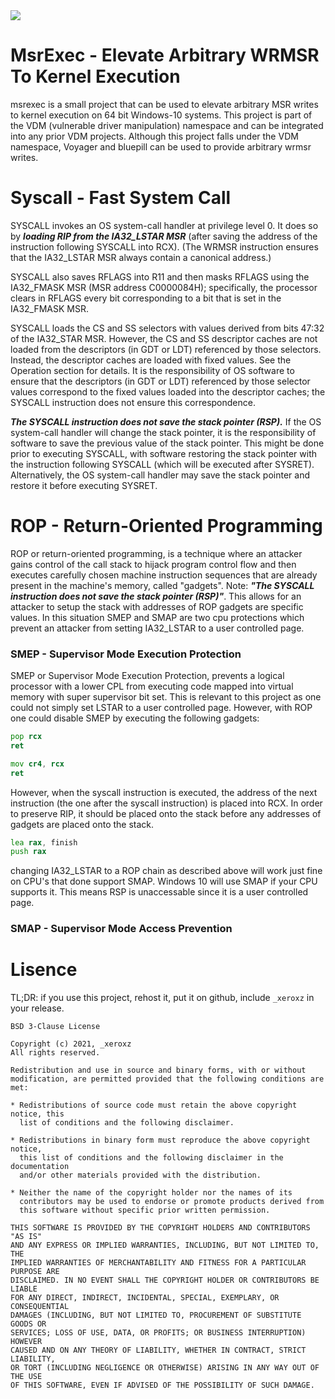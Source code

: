 <img src="https://imgur.com/nNnOCPK.png"/>

# MsrExec - Elevate Arbitrary WRMSR To Kernel Execution

msrexec is a small project that can be used to elevate arbitrary MSR writes to kernel execution on 64 bit Windows-10 systems. This project is part of the VDM (vulnerable driver manipulation) namespace
and can be integrated into any prior VDM projects. Although this project falls under the VDM namespace, Voyager and bluepill can be used to provide arbitrary wrmsr writes.

# Syscall - Fast System Call

SYSCALL invokes an OS system-call handler at privilege level 0. It does so by ***loading RIP from the IA32_LSTAR MSR*** (after saving the address of the instruction following SYSCALL into RCX). (The WRMSR instruction ensures that the IA32_LSTAR MSR always contain a canonical address.)

SYSCALL also saves RFLAGS into R11 and then masks RFLAGS using the IA32_FMASK MSR (MSR address C0000084H); specifically, the processor clears in RFLAGS every bit corresponding to a bit that is set in the IA32_FMASK MSR.

SYSCALL loads the CS and SS selectors with values derived from bits 47:32 of the IA32_STAR MSR. However, the CS and SS descriptor caches are not loaded from the descriptors (in GDT or LDT) referenced by those selectors. Instead, the descriptor caches are loaded with fixed values. See the Operation section for details. It is the responsibility of OS software to ensure that the descriptors (in GDT or LDT) referenced by those selector values correspond to the fixed values loaded into the descriptor caches; the SYSCALL instruction does not ensure this correspondence.

***The SYSCALL instruction does not save the stack pointer (RSP).*** If the OS system-call handler will change the stack pointer, it is the responsibility of software to save the previous value of the stack pointer. This might be done prior to executing SYSCALL, with software restoring the stack pointer with the instruction following SYSCALL (which will be executed after SYSRET). Alternatively, the OS system-call handler may save the stack pointer and restore it before executing SYSRET.

# ROP - Return-Oriented Programming

ROP or return-oriented programming, is a technique where an attacker gains control of the call stack to hijack program control flow and then executes carefully chosen machine instruction sequences that are already present in the machine's memory, called "gadgets". Note: ***"The SYSCALL instruction does not save the stack pointer (RSP)"***. This allows for an attacker to setup the stack with addresses of ROP gadgets are specific values. In this situation SMEP and SMAP are two cpu protections which prevent an attacker from setting IA32_LSTAR to a user controlled page.

### SMEP - Supervisor Mode Execution Protection

SMEP or Supervisor Mode Execution Protection, prevents a logical processor with a lower CPL from executing code mapped into virtual memory with super supervisor bit set. This is relevant to this project as one could not simply set LSTAR to a user controlled page. However, with ROP one could disable SMEP by executing the following gadgets:

```asm
pop rcx
ret
```

```asm
mov cr4, rcx
ret
```

However, when the syscall instruction is executed, the address of the next instruction (the one after the syscall instruction) is placed into RCX. In order to preserve RIP, it should be placed onto the stack before any addresses of gadgets are placed onto the stack.

```asm
lea rax, finish
push rax
```

changing IA32_LSTAR to a ROP chain as described above will work just fine on CPU's that done support SMAP. Windows 10 will use SMAP if your CPU supports it. This means RSP is unaccessable since it is a user controlled page. 

### SMAP - Supervisor Mode Access Prevention

# Lisence

TL;DR: if you use this project, rehost it, put it on github, include `_xeroxz` in your release.

```
BSD 3-Clause License

Copyright (c) 2021, _xeroxz
All rights reserved.

Redistribution and use in source and binary forms, with or without
modification, are permitted provided that the following conditions are met:

* Redistributions of source code must retain the above copyright notice, this
  list of conditions and the following disclaimer.

* Redistributions in binary form must reproduce the above copyright notice,
  this list of conditions and the following disclaimer in the documentation
  and/or other materials provided with the distribution.

* Neither the name of the copyright holder nor the names of its
  contributors may be used to endorse or promote products derived from
  this software without specific prior written permission.

THIS SOFTWARE IS PROVIDED BY THE COPYRIGHT HOLDERS AND CONTRIBUTORS "AS IS"
AND ANY EXPRESS OR IMPLIED WARRANTIES, INCLUDING, BUT NOT LIMITED TO, THE
IMPLIED WARRANTIES OF MERCHANTABILITY AND FITNESS FOR A PARTICULAR PURPOSE ARE
DISCLAIMED. IN NO EVENT SHALL THE COPYRIGHT HOLDER OR CONTRIBUTORS BE LIABLE
FOR ANY DIRECT, INDIRECT, INCIDENTAL, SPECIAL, EXEMPLARY, OR CONSEQUENTIAL
DAMAGES (INCLUDING, BUT NOT LIMITED TO, PROCUREMENT OF SUBSTITUTE GOODS OR
SERVICES; LOSS OF USE, DATA, OR PROFITS; OR BUSINESS INTERRUPTION) HOWEVER
CAUSED AND ON ANY THEORY OF LIABILITY, WHETHER IN CONTRACT, STRICT LIABILITY,
OR TORT (INCLUDING NEGLIGENCE OR OTHERWISE) ARISING IN ANY WAY OUT OF THE USE
OF THIS SOFTWARE, EVEN IF ADVISED OF THE POSSIBILITY OF SUCH DAMAGE.
```